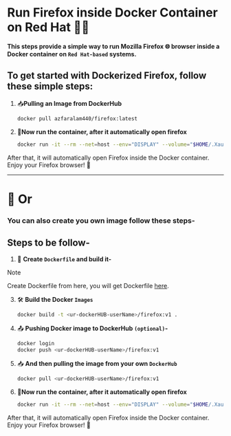 # Run Firefox inside Docker Container on Red Hat 🐧🐳

**This steps provide a simple way to run Mozilla Firefox 🌐 browser inside a Docker container on `Red Hat-based` systems.**
  
## To get started with Dockerized Firefox, follow these simple steps:

   1. 📥**Pulling an Image from DockerHub**
      ```bash
      docker pull azfaralam440/firefox:latest
      ```
   2. 🐢**Now run the container, after it automatically open firefox**

      ```bash
      docker run -it --rm --net=host --env="DISPLAY" --volume="$HOME/.Xauthority:/root/.Xauthority:rw" azfaralam440/firefox:latest
      ```
      
  After that, it will automatically open Firefox inside the Docker container. Enjoy your Firefox browser! 🎉

---

# 🔄 Or

### You can also create you own image follow these steps-

## Steps to be follow-
1. 📝 **Create `Dockerfile` and build it-**
   
> [!NOTE]
> Create Dockerfile from here, you will get Dockerfile [here](https://github.com/mdazfar2/HelpOps-Hub/blob/main/Dockerized%20Mozilla%20Firefox/Dockerfile).

3. 🛠️ **Build the Docker `Images`**

   ```bash
   docker build -t <ur-dockerHUB-userName>/firefox:v1 .
   ```
4. 📤 **Pushing Docker image to DockerHub `(optional)`-**
   ```bash
   docker login
   docker push <ur-dockerHUB-userName>/firefox:v1
   ```

5. 📥 **And then pulling the image from your own `DockerHub`**
   ```bash
   docker pull <ur-dockerHUB-userName>/firefox:v1
   ```

6. 🐢**Now run the container, after it automatically open firefox**
   ```bash
   docker run -it --rm --net=host --env="DISPLAY" --volume="$HOME/.Xauthority:/root/.Xauthority:rw" <ur-dockerHUB-userName>/firefox:v1
   ```
After that, it will automatically open Firefox inside the Docker container. Enjoy your Firefox browser! 🎉
